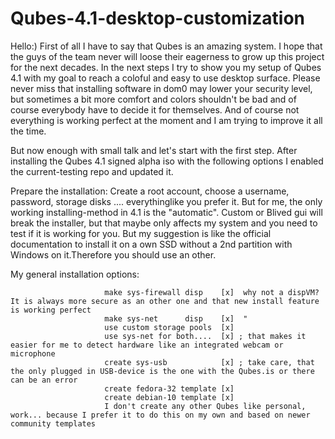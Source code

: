 # Qubes-4.1-desktop-customization
Hello:)
First of all I have to say that Qubes is an amazing system. I hope that the guys of the team never will loose their eagerness to grow up this project for the next decades.
In the next steps I try to show you my setup of Qubes 4.1 with my goal to reach a coloful and easy to use desktop surface. Please never miss that installing software in dom0 may lower your security level, but sometimes a bit more comfort and colors shouldn't be bad and of course everybody have to decide it for themselves. And of course not everything is working perfect at the moment and I am trying to improve it all the time.

But now enough with small talk and let's start with the first step.
After installing the Qubes 4.1 signed alpha iso with the following options I enabled the current-testing repo and updated it.

   Prepare the installation: 
   Create a root account, choose a username, password, storage disks .... everythinglike you prefer it.
   But for me, the only working installing-method in 4.1 is the "automatic". 
   Custom or Blived gui will break the installer, but that maybe only affects my system and you need to test if it is working for you. 
   But my suggestion is like the official documentation to install it on a own SSD without a 2nd partition with Windows on it.Therefore you should use an other.
   
My general installation options:

                         make sys-firewall disp    [x]  why not a dispVM? It is always more secure as an other one and that new install feature is working perfect
                         make sys-net      disp    [x]  "
                         use custom storage pools  [x]  
                         use sys-net for both....  [x] ; that makes it easier for me to detect hardware like an integrated webcam or microphone
                         create sys-usb            [x] ; take care, that the only plugged in USB-device is the one with the Qubes.is or there can be an error
                         create fedora-32 template [x]
                         create debian-10 template [x]
                         I don't create any other Qubes like personal, work... because I prefer it to do this on my own and based on newer community templates
                         

                         
                         
                         
                        

